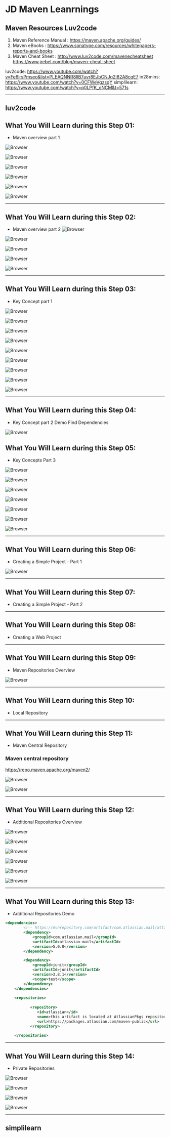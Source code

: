 # JD Maven Leanrnings

## Maven Resources Luv2code
1. Maven Reference Manual : https://maven.apache.org/guides/
2. Maven eBooks : https://www.sonatype.com/resources/whitepapers-reports-and-books
3. Maven Cheat Sheet : http://www.luv2code.com/mavenecheatsheet https://www.jrebel.com/blog/maven-cheat-sheet


luv2code: https://www.youtube.com/watch?v=Fe6lrsPmseo&list=PLEAQNNR8IlB7uvr8EJbCNJq2I82A8cqE7
in28mins: https://www.youtube.com/watch?v=0CFWeVgzsqY
simplilearn: https://www.youtube.com/watch?v=p0LPfK_oNCM&t=571s

---
## luv2code

## What You Will Learn during this Step 01:
- Maven overview part 1

![Browser](Images/Screenshot_5.png)

![Browser](Images/Screenshot_6.png)

![Browser](Images/Screenshot_7.png)

![Browser](Images/Screenshot_8.png)

![Browser](Images/Screenshot_9.png)

![Browser](Images/Screenshot_10.png)

---

## What You Will Learn during this Step 02:
- Maven overview part 2
![Browser](Images/Screenshot_11.png)

![Browser](Images/Screenshot_12.png)

![Browser](Images/Screenshot_13.png)

![Browser](Images/Screenshot_14.png)

![Browser](Images/Screenshot_15.png)

---
## What You Will Learn during this Step 03:
- Key Concept part 1

![Browser](Images/Screenshot_16.png)

![Browser](Images/Screenshot_17.png)

![Browser](Images/Screenshot_18.png)

![Browser](Images/Screenshot_19.png)

![Browser](Images/Screenshot_20.png)

![Browser](Images/Screenshot_21.png)

![Browser](Images/Screenshot_22.png)

![Browser](Images/Screenshot_23.png)

![Browser](Images/Screenshot_24.png)

---
## What You Will Learn during this Step 04:
- Key Concept part 2 Demo Find Dependencies

![Browser](Images/Screenshot_25.png)

## What You Will Learn during this Step 05:
- Key Concepts Part 3

![Browser](Images/Screenshot_26.png)

![Browser](Images/Screenshot_27.png)

![Browser](Images/Screenshot_28.png)

![Browser](Images/Screenshot_29.png)

![Browser](Images/Screenshot_30.png)

![Browser](Images/Screenshot_31.png)

![Browser](Images/Screenshot_32.png)

---
## What You Will Learn during this Step 06:
- Creating a Simple Project - Part 1

![Browser](Images/Screenshot_33.png)

---
## What You Will Learn during this Step 07:
- Creating a Simple Project - Part 2

---
## What You Will Learn during this Step 08:
- Creating a Web Project

---
## What You Will Learn during this Step 09:
- Maven Repositories Overview

![Browser](Images/Screenshot_34.png)

---
## What You Will Learn during this Step 10:
- Local Repository


---
## What You Will Learn during this Step 11:
- Maven Central Repository
### Maven central repository
https://repo.maven.apache.org/maven2/

![Browser](Images/Screenshot_35.png)

![Browser](Images/Screenshot_36.png)

---
## What You Will Learn during this Step 12:
- Additional Repositories Overview

![Browser](Images/Screenshot_37.png)

![Browser](Images/Screenshot_38.png)

![Browser](Images/Screenshot_39.png)

![Browser](Images/Screenshot_40.png)

![Browser](Images/Screenshot_41.png)

![Browser](Images/Screenshot_42.png)

---
## What You Will Learn during this Step 13:
- Additional Repositories Demo

```xml
<dependencies>
		<!-- https://mvnrepository.com/artifact/com.atlassian.mail/atlassian-mail -->
		<dependency>
			<groupId>com.atlassian.mail</groupId>
			<artifactId>atlassian-mail</artifactId>
			<version>5.0.0</version>
		</dependency>

		<dependency>
			<groupId>junit</groupId>
			<artifactId>junit</artifactId>
			<version>3.8.1</version>
			<scope>test</scope>
		</dependency>
	</dependencies>
	
	<repositories>
	 	  
	 	   <repository>
	 	      <id>atlassian</id>
	 	      <name>this artifact is located at AtlassianPkgs repository</name>
	 	      <url>https://packages.atlassian.com/maven-public</url>
	 	   </repository>
	
	</repositories>
```
---
## What You Will Learn during this Step 14:
- Private Repositories

![Browser](Images/Screenshot_43.png)

![Browser](Images/Screenshot_44.png)

![Browser](Images/Screenshot_45.png)

![Browser](Images/Screenshot_46.png)

---

## simplilearn
